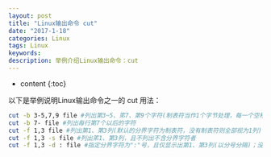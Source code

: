 ```yaml
---
layout: post
title: "Linux输出命令 cut"
date: "2017-1-18"
categories: Linux
tags: Linux
keywords:
description: 举例介绍Linux输出命令：cut
---
```


* content
{:toc}


以下是举例说明Linux输出命令之一的 cut 用法：

```bash
cut -b 3-5,7,9 file #列出第3~5、笫7、第9个字符(制表符当作1个字节处理，每一个空格字符都当作1个字节处理)
cut -b 7- file #列出毎行第7个以后的字符
cut -f 1,3 file #列出第1、第3列(默认的分界字符为制表符，没有制表符则全部视为1列)
cut -f 1,3 -s file #列出笫1、第3列，且不列出不含分界字符者
cut -f 1,3 -d : file #指定分界字符为":"号，且仅显示出第1、第3列(以分号分隔)；没有指定的分界字符，则全部视为1个列
```
